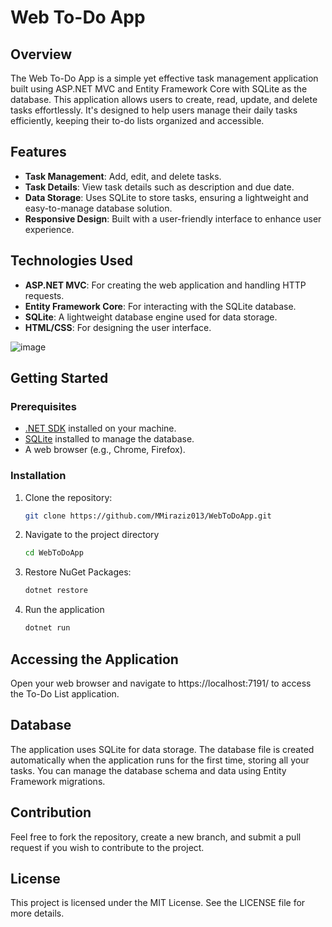 # Web To-Do App

## Overview
The Web To-Do App is a simple yet effective task management application built using ASP.NET MVC and Entity Framework Core with SQLite as the database. This application allows users to create, read, update, and delete tasks effortlessly. It's designed to help users manage their daily tasks efficiently, keeping their to-do lists organized and accessible.

## Features
- **Task Management**: Add, edit, and delete tasks.
- **Task Details**: View task details such as description and due date.
- **Data Storage**: Uses SQLite to store tasks, ensuring a lightweight and easy-to-manage database solution.
- **Responsive Design**: Built with a user-friendly interface to enhance user experience.

## Technologies Used
- **ASP.NET MVC**: For creating the web application and handling HTTP requests.
- **Entity Framework Core**: For interacting with the SQLite database.
- **SQLite**: A lightweight database engine used for data storage.
- **HTML/CSS**: For designing the user interface.

![image](https://github.com/user-attachments/assets/008fa1eb-0a4b-430e-a6c0-a8c6f47a9ac3)

## Getting Started

### Prerequisites
- [.NET SDK](https://dotnet.microsoft.com/download) installed on your machine.
- [SQLite](https://www.sqlite.org/download.html) installed to manage the database.
- A web browser (e.g., Chrome, Firefox).

### Installation
1. Clone the repository:
   ```bash
   git clone https://github.com/MMiraziz013/WebToDoApp.git
2. Navigate to the project directory
   ```bash
   cd WebToDoApp
3. Restore NuGet Packages:
   ```bash
   dotnet restore
4. Run the application
   ```bash
   dotnet run

## Accessing the Application
Open your web browser and navigate to https://localhost:7191/ to access the To-Do List application.

## Database
The application uses SQLite for data storage. 
The database file is created automatically when the application runs for the first time, storing all your tasks.
You can manage the database schema and data using Entity Framework migrations.

## Contribution
Feel free to fork the repository, create a new branch, and submit a pull request if you wish to contribute to the project.

## License
This project is licensed under the MIT License. See the LICENSE file for more details.
